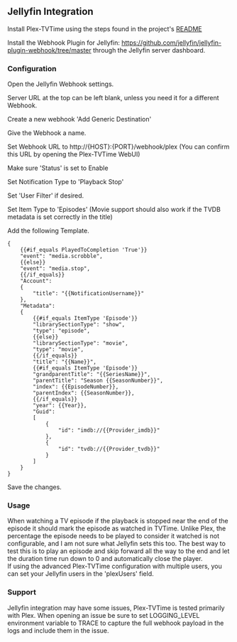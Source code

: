 ## Jellyfin Integration

Install Plex-TVTime using the steps found in the project's [README](https://github.com/Zggis/plex-tvtime/blob/42-adding-jellyfin-support/README.md)

Install the Webhook Plugin for Jellyfin: https://github.com/jellyfin/jellyfin-plugin-webhook/tree/master through the Jellyfin server dashboard.

### Configuration
Open the Jellyfin Webhook settings.

Server URL at the top can be left blank, unless you need it for a different Webhook.

Create a new webhook 'Add Generic Destination'

Give the Webhook a name.

Set Webhook URL to http://{HOST}:{PORT}/webhook/plex (You can confirm this URL by opening the Plex-TVTime WebUI)

Make sure 'Status' is set to Enable

Set Notification Type to 'Playback Stop'

Set 'User Filter' if desired.

Set Item Type to 'Episodes' (Movie support should also work if the TVDB metadata is set correctly in the title)

Add the following Template.
```agsl
{
    {{#if_equals PlayedToCompletion 'True'}}
    "event": "media.scrobble",
    {{else}}
    "event": "media.stop",
    {{/if_equals}}
    "Account":
    {
        "title": "{{NotificationUsername}}"
    },
    "Metadata":
    {
        {{#if_equals ItemType 'Episode'}}
        "librarySectionType": "show",
        "type": "episode",
        {{else}}
        "librarySectionType": "movie",
        "type": "movie",
        {{/if_equals}}
        "title": "{{Name}}",
        {{#if_equals ItemType 'Episode'}}
        "grandparentTitle": "{{SeriesName}}",
        "parentTitle": "Season {{SeasonNumber}}",
        "index": {{EpisodeNumber}},
        "parentIndex": {{SeasonNumber}},
        {{/if_equals}}
        "year": {{Year}},
        "Guid":
        [
            {
                "id": "imdb://{{Provider_imdb}}"
            },
            {
                "id": "tvdb://{{Provider_tvdb}}"
            }
        ]
    }
}
```

Save the changes.

### Usage
When watching a TV episode if the playback is stopped near the end of the episode it should mark the episode as watched in TVTime. Unlike Plex, the percentage the episode needs to be played to consider it watched is not configurable, and I am not sure what Jellyfin sets this too. The best way to test this is to play an episode and skip forward all the way to the end and let the duration time run down to 0 and automatically close the player.<br>
If using the advanced Plex-TVTime configuration with multiple users, you can set your Jellyfin users in the 'plexUsers' field.

### Support
Jellyfin integration may have some issues, Plex-TVTime is tested primarily with Plex. When opening an issue be sure to set LOGGING_LEVEL environment variable to TRACE to capture the full webhook payload in the logs and include them in the issue.
